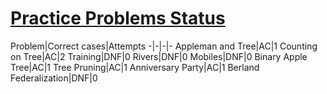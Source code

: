 # [Practice Problems Status](https://codeforces.com/blog/entry/20935)
Problem|Correct cases|Attempts
-|-|-|-
Appleman and Tree|AC|1
Counting on Tree|AC|2
Training|DNF|0
Rivers|DNF|0
Mobiles|DNF|0
Binary Apple Tree|AC|1
Tree Pruning|AC|1
Anniversary Party|AC|1
Berland Federalization|DNF|0
